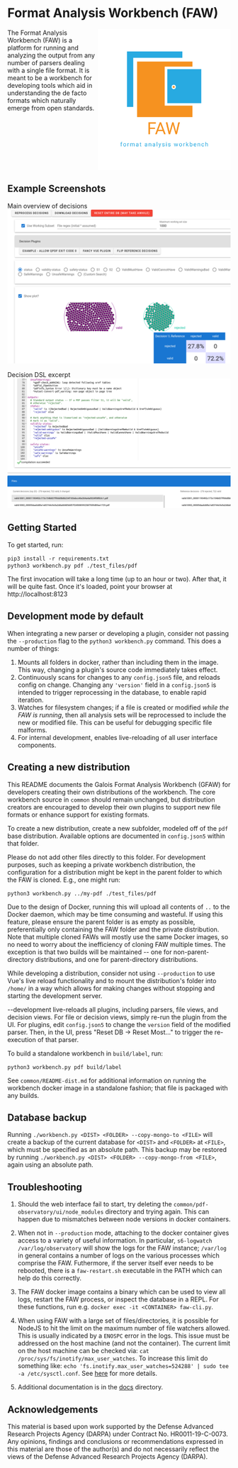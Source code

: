 # Format Analysis Workbench (FAW)

<img src="./docs/logo/original.png" width="300px" align="right"/>

The Format Analysis Workbench (FAW) is a platform for running and analyzing the
output from any number of parsers dealing with a single file format. It is meant
to be a workbench for developing tools which aid in understanding the de facto
formats which naturally emerge from open standards.

<br clear="right" />

## Example Screenshots

Main overview of decisions
![Main overview](./docs/readme/screenshot-main.png)

Decision DSL excerpt
![DSL excerpt](./docs/readme/screenshot-dsl.png)

## Getting Started

To get started, run:

    pip3 install -r requirements.txt
    python3 workbench.py pdf ./test_files/pdf

The first invocation will take a long time (up to an hour or two). After that,
it will be quite fast. Once it's loaded, point your browser at
http://localhost:8123

## Development mode by default

When integrating a new parser or developing a plugin, consider not passing the `--production`
flag to the `python3 workbench.py` command. This does a number of things:

1. Mounts all folders in docker, rather than including them in the image. This
   way, changing a plugin's source code immediately takes effect.
2. Continuously scans for changes to any `config.json5` file, and reloads config
   on change. Changing any `'version'` field in a `config.json5` is intended to
   trigger reprocessing in the database, to enable rapid iteration.
3. Watches for filesystem changes; if a file is created or modified _while the
   FAW is running_, then all analysis sets will be reprocessed to include the
   new or modified file. This can be useful for debugging specific file malforms.
4. For internal development, enables live-reloading of all user interface
   components.

## Creating a new distribution

This README documents the Galois Format Analysis Workbench (GFAW) for developers
creating their own distributions of the workbench. The core workbench source
in `common` should remain unchanged, but distribution creators are encouraged to
develop their own plugins to support new file formats or enhance support for
existing formats.

To create a new distribution, create a new subfolder, modeled off of the `pdf`
base distribution. Available options are documented in `config.json5` within
that folder.

Please do not add other files directly to this folder. For development purposes,
such as keeping a private workbench distribution, the configuration for a
distribution might be kept in the parent folder to which the FAW is cloned.
E.g., one might run:

    python3 workbench.py ../my-pdf ./test_files/pdf

Due to the design of Docker, running this will upload all contents of `..` to
the Docker daemon, which may be time consuming and wasteful. If using this
feature, please ensure the parent folder is as empty as possible, preferentially
only containing the FAW folder and the private distribution. Note that multiple
cloned FAWs will mostly use the same Docker images, so no need to worry about the
inefficiency of cloning FAW multiple times. The exception is that two builds
will be maintained -- one for non-parent-directory distributions, and one for
parent-directory distributions.

While developing a distribution, consider not using `--production` to use Vue's
live reload functionality and to mount the distribution's folder into
`/home/` in a way which allows for making changes without stopping and starting
the development server.

--development live-reloads all plugins, including parsers, file views, and
decision views. For file or decision views, simply re-run the plugin from the
UI. For plugins, edit `config.json5` to change the `version` field of the
modified parser. Then, in the UI, press "Reset DB -> Reset Most..." to trigger
the re-execution of that parser.

To build a standalone workbench in `build/label`, run:

    python3 workbench.py pdf build/label

See `common/README-dist.md` for additional information on running the workbench
docker image in a standalone fashion; that file is packaged with any builds.

## Database backup

Running `./workbench.py <DIST> <FOLDER> --copy-mongo-to <FILE>` will create a
backup of the current database for `<DIST>` and `<FOLDER>` at `<FILE>`, which
must be specified as an absolute path. This backup may be restored by running
`./workbench.py <DIST> <FOLDER> --copy-mongo-from <FILE>`, again using an
absolute path.

## Troubleshooting

1. Should the web interface fail to start, try deleting
  the `common/pdf-observatory/ui/node_modules` directory and trying again. This
  can happen due to mismatches between node versions in docker containers.

2. When not in `--production` mode, attaching to the docker container gives access to
  a variety of useful information. In particular, `s6-logwatch /var/log/observatory`
  will show the logs for the FAW instance; `/var/log` in general contains a
  number of logs on the various processes which comprise the FAW. Futhermore,
  if the server itself ever needs to be rebooted, there is a `faw-restart.sh`
  executable in the PATH which can help do this correctly.

3. The FAW docker image contains a binary which can be used to view all logs,
  restart the FAW process, or inspect the database in a REPL. For these functions,
  run e.g. `docker exec -it <CONTAINER> faw-cli.py`.

4. When using FAW with a large set of files/directories, it is possible for NodeJS 
  to hit the limit on the maximum number of file watchers allowed. This is usually
  indicated by a `ENOSPC` error in the logs. This issue must be addressed on the host
  machine (and not the container). The current limit on the host machine can be checked 
  via: `cat /proc/sys/fs/inotify/max_user_watches`. To increase this limit do something like: 
  `echo 'fs.inotify.max_user_watches=524288' | sudo tee -a /etc/sysctl.conf`.
  See [here](https://howchoo.com/node/node-increase-file-watcher-system-limit#why-do-i-see-this-enospc-file-watch-limit-error) 
  for more details.

5. Additional documentation is in the [docs](docs) directory.

## Acknowledgements

This material is based upon work supported by the Defense Advanced Research 
Projects Agency (DARPA) under Contract No. HR0011-19-C-0073. Any opinions, 
findings and conclusions or recommendations expressed in this material are those 
of the author(s) and do not necessarily reflect the views of the Defense Advanced 
Research Projects Agency (DARPA).

